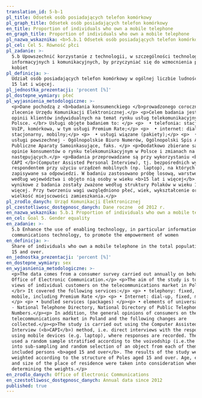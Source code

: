 ```yaml
---
translation_id: 5-b-1
pl_title: Odsetek osób posiadających telefon komórkowy
pl_graph_title: Odsetek osób posiadających telefon komórkowy
en_title: Proportion of individuals who own a mobile telephone
en_graph_title: Proportion of individuals who own a mobile telephone
pl_nazwa_wskaznika: <b>5.b.1 Odsetek osób posiadających telefon komórkowy</b>
pl_cel: Cel 5. Równość płci
pl_zadanie: >-
  5.b Upowszechnić korzystanie z technologii, w szczególności technologii
  informacyjnych i komunikacyjnych, by przyczyniać się do wzmocnienia pozycji
  kobiet
pl_definicja: >-
  Udział osób posiadających telefon komórkowy w ogólnej liczbie ludności w wieku
  15 lat i więcej.
pl_jednostka_prezentacji: 'procent [%]'
pl_dostepne_wymiary: płeć
pl_wyjasnienia_metodologiczne: >-
  <p>Dane pochodzą z <b>badania konsumenckiego </b>prowadzonego corocznie na
  zlecenie Urzędu Komunikacji Elektronicznej.</p> <p>Celem badania jest poznanie
  opinii klientów indywidualnych na temat rynku usług telekomunikacyjnych w
  Polsce. </br> Usługi objęte badaniem to: </p> <p>  • telefonia: stacjonarna,
  VoIP, komórkowa, w tym usługi Premium Rate;</p> <p>  • internet: dial-up,
  stacjonarny, mobilny;</p> <p>  • usługi wiązane (pakiety);</p> <p>  • elementy
  usługi powszechnej - Ogólnopolskie Biuro Numerów, Ogólnopolski Spis Abonentów,
  Publiczne Aparaty Samoinkasujące, faks. </p> <p>Dodatkowo zbierane są ogólne
  opinie konsumentów o rynku telekomunikacyjnym w Polsce i zmianach na nim
  następujących.</p> <p>Badania przeprowadzane są przy wykorzystaniu <b>metody
  CAPI </b>(Computer Assisted Personal Interview), tj. bezpośrednich wywiadów z
  respondentem przy użyciu urządzeń mobilnych (np. laptop), na których
  zapisywane sa odpowiedzi. W badaniu zastosowano próbę losową, warstwowaną
  według województwa i objęto nią osoby w wieku <b>15 lat i więcej</b>. Dane
  wynikowe z badania zostały zważone według struktury Polaków w wieku 15 lat i
  więcej. Przy tworzeniu wagi uwzględniono płeć, wiek, wykształcenie oraz
  wielkość miejscowości zamieszkania.</p>
pl_zrodlo_danych: Urząd Komunikacji Elektronicznej
pl_czestotliwosc_dostępnosc_danych: Dane roczne  od 2012 r.
en_nazwa_wskaznika: 5.b.1 Proportion of individuals who own a mobile telephone
en_cel: Goal 5. Gender equality
en_zadanie: >-
  5.b Enhance the use of enabling technology, in particular information and
  communications technology, to promote the empowerment of women
en_definicja: >-
  Share of individuals who own a mobile telephone in the total population aged
  15 and over.
en_jednostka_prezentacji: 'percent [%]'
en_dostepne_wymiary: sex
en_wyjasnienia_metodologiczne: >-
  <p>The data comes from a consumer survey carried out annually on behalf of the
  Office of Electronic Communication.</p> <p>The aim of the study is to seek the
  views of individual customers on the telecommunications market in Poland.
  </br> It covered the following services:</p> <p> • telephony: fixed, VoIP,
  mobile, including Premium Rate </p> <p> • Internet: dial-up, fixed, mobile
  </p> <p> • bundled services (packages) </p><p> • elements of universal service
  - National Telephone Directory, National Directory of Public Telephone
  Numbers.</p><p> In addition, the general opinions of consumers on the
  telecommunications market in Poland and the following changes are
  collected.</p><p>The study is carried out using the Computer Assisted Personal
  Interview (<b>CAPI</b>) method, i.e. direct interviews with the respondent
  using mobile devices (e.g. laptop), where responses are recorded. The study
  used a random sample stratified according to the voivodship (i.e.the division
  into sub-sampling and random selection of an object from each of them) and
  included persons <b>aged 15 and over</b>. The results of the study were
  weighted according to the structure of Poles aged 15 and over. Age, education
  and size of the place of residence were taken into consideration when
  determining the weights.</p>
en_zrodlo_danych: Office of Electronic Communications
en_czestotliwosc_dostępnosc_danych: Annual data since 2012
published: true
---
```

